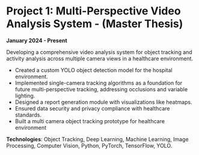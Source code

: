 # Project 1: Multi-Perspective Video Analysis System - (Master Thesis)

<!-- ![Project Image](../assets/images/project1.jpg) -->

**January 2024 - Present**

Developing a comprehensive video analysis system for object tracking and activity analysis across multiple camera views in a healthcare environment.
- Created a custom YOLO object detection model for the hospital environment.
- Implemented single-camera tracking algorithms as a foundation for future multi-perspective tracking, addressing occlusions and variable lighting.
- Designed a report generation module with visualizations like heatmaps.
- Ensured data security and privacy compliance with healthcare standards.
- Built a multi camera object tracking prototype for healthcare environment

**Technologies**: Object Tracking, Deep Learning, Machine Learning, Image Processing, Computer Vision, Python, PyTorch, TensorFlow, YOLO.
